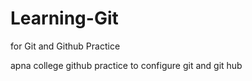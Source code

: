 # Learning-Git
for Git and Github Practice

apna college github practice to configure git and git hub

